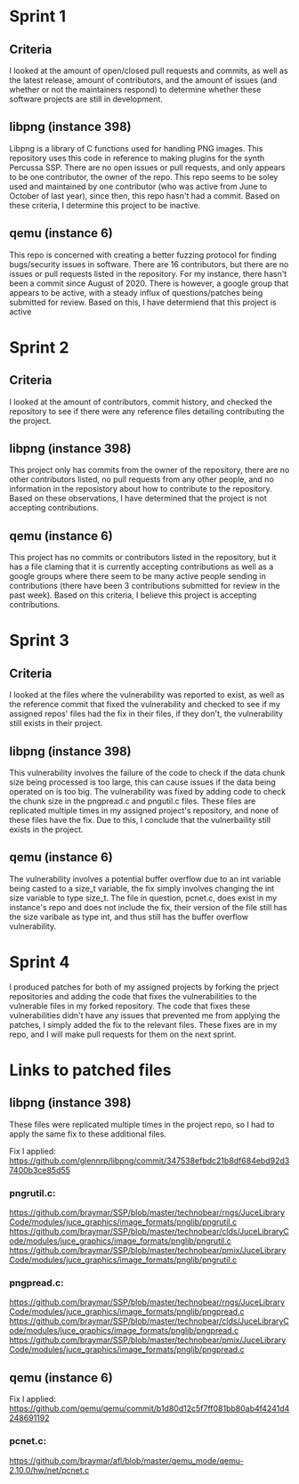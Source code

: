 # Sprint 1

## Criteria

I looked at the amount of open/closed pull requests and commits, as well as the latest release, amount of contributors, and the amount of issues (and whether or not the maintainers respond) to determine whether these software projects are still in development.

## libpng (instance 398)

Libpng is a library of C functions used for handling PNG images. This repository uses this code in reference to making  plugins for the synth Percussa SSP. There are no open issues or pull requests, and only appears to be one contributor, the owner of the repo. This repo seems to be soley used and maintained by one contributor (who was active from June to October of last year), since then, this repo hasn't had a commit. Based on these criteria, I determine this project to be inactive.

## qemu (instance 6)

This repo is concerned with creating a better fuzzing protocol for finding bugs/security issues in software. There are 16 contributors, but there are no issues  or pull requests listed in the repository. For my instance, there hasn't been a commit since August of 2020. There is however, a google group that appears to be active, with a steady influx of questions/patches being submitted for review. Based on this, I have determiend that this project is active

# Sprint 2

## Criteria

I looked at the amount of contributors, commit history, and checked the repository to see if there were any reference files detailing contributing the the project.

## libpng (instance 398)

This project only has commits from the owner of the repository, there are no other contributors listed, no pull requests from any other people, and no information in the reposistory about how to contribute to the repository. Based on these observations, I have determined that the project is not accepting contributions.

## qemu (instance 6)

This project has no commits or contributors listed in the repository, but it has a file claming that it is currently accepting contributions as well as a  google groups where there seem to be many active people sending in contributions (there have been 3 contributions submitted for review in the past week). Based on this criteria, I believe this project is accepting contributions.

# Sprint 3

## Criteria

I looked at the files where the vulnerability was reported to exist, as well as the reference commit that fixed the vulnerability and checked to see if my assigned repos' files had the fix in their files, if they don't, the vulnerability still exists in their project.

## libpng (instance 398)

This vulnerability involves the failure of the code to check if the data chunk size being processed is too large, this can cause issues if the data being operated on is too big. The vulnerability was fixed by adding code to check the chunk size in the pngpread.c and pngutil.c files. These files are replicated multiple times in my assigned project's repository, and none of these files have the fix. Due to this, I conclude that the vulnerbaility still exists in the project.

## qemu (instance 6)

The vulnerability involves a potential buffer overflow due to an int variable being casted to a size_t variable, the fix simply involves changing the int size variable to type size_t. The file in question, pcnet.c, does exist in my instance's repo and does not include the fix, their version of the file still has the size varibale as type int, and thus still has the buffer overflow vulnerability.

# Sprint 4

I produced patches for both of my assigned projects by forking the prject repositories and adding the code that fixes the vulnerabilities to the vulnerable files in my forked repository. The code that fixes these vulnerabilities didn't have any issues that prevented me from applying the patches, I simply added the fix to the relevant files.  These fixes are in my repo, and I will make pull requests for them on the next sprint.

# Links to patched files

## libpng (instance 398)

These files were replicated multiple times in the project repo, so I had to apply the same fix to these additional files.

Fix I applied: https://github.com/glennrp/libpng/commit/347538efbdc21b8df684ebd92d37400b3ce85d55

### pngrutil.c:



https://github.com/braymar/SSP/blob/master/technobear/rngs/JuceLibraryCode/modules/juce_graphics/image_formats/pnglib/pngrutil.c
https://github.com/braymar/SSP/blob/master/technobear/clds/JuceLibraryCode/modules/juce_graphics/image_formats/pnglib/pngrutil.c
https://github.com/braymar/SSP/blob/master/technobear/pmix/JuceLibraryCode/modules/juce_graphics/image_formats/pnglib/pngrutil.c

### pngpread.c:

https://github.com/braymar/SSP/blob/master/technobear/rngs/JuceLibraryCode/modules/juce_graphics/image_formats/pnglib/pngpread.c
https://github.com/braymar/SSP/blob/master/technobear/clds/JuceLibraryCode/modules/juce_graphics/image_formats/pnglib/pngpread.c
https://github.com/braymar/SSP/blob/master/technobear/pmix/JuceLibraryCode/modules/juce_graphics/image_formats/pnglib/pngpread.c


## qemu (instance 6)

Fix I applied: https://github.com/qemu/qemu/commit/b1d80d12c5f7ff081bb80ab4f4241d4248691192

### pcnet.c:

https://github.com/braymar/afl/blob/master/qemu_mode/qemu-2.10.0/hw/net/pcnet.c

